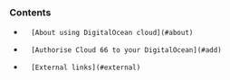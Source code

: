 <!-- usedin: [ _legacy_docker/deployment/cloud-do.md, _maestro/Deployment/cloud-do.md, _node/deployment/cloud-do.md, _rails/deployment/cloud-do.md, _skycap/deployment/cloud-do.md] -->


### Contents

*		[About using DigitalOcean cloud](#about)
*		[Authorise Cloud 66 to your DigitalOcean](#add)
*		[External links](#external)

